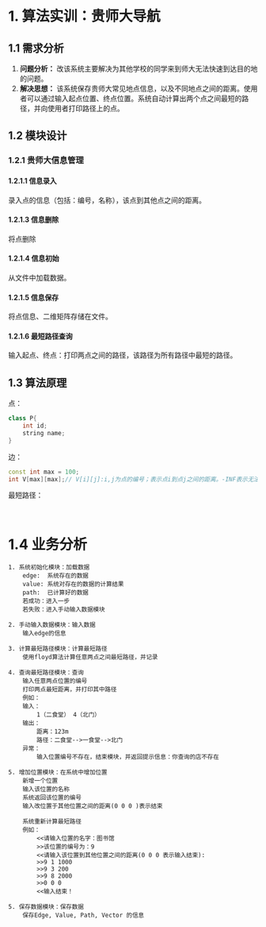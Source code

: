 # **1. 算法实训：贵师大导航**

## **1.1 需求分析**

1. **问题分析：** 改该系统主要解决为其他学校的同学来到师大无法快速到达目的地的问题。
2. **解决思想：** 该系统保存贵师大常见地点信息，以及不同地点之间的距离。使用者可以通过输入起点位置、终点位置。系统自动计算出两个点之间最短的路径，并向使用者打印路径上的点。

## **1.2 模块设计**

### **1.2.1 贵师大信息管理**

#### **1.2.1.1 信息录入**

录入点的信息（包括：编号，名称），该点到其他点之间的距离。

#### **1.2.1.3 信息删除**

将点删除

#### **1.2.1.4 信息初始**

从文件中加载数据。

#### **1.2.1.5 信息保存**

将点信息、二维矩阵存储在文件。

#### **1.2.1.6 最短路径查询**

输入起点、终点：打印两点之间的路径，该路径为所有路径中最短的路径。

## **1.3 算法原理**

点：
```c++
class P{
    int id;
    string name;
}
```

边：
```c++
const int max = 100;
int V[max][max];// V[i][j]:i,j为点的编号；表示点i到点j之间的距离。-INF表示无法直达。
```

最短路径：
```c++



```

# **1.4 业务分析**

```text
1. 系统初始化模块：加载数据
    edge:  系统存在的数据
    value: 系统对存在的数据的计算结果
    path:  已计算好的数据
    若成功：进入一步
    若失败：进入手动输入数据模块

2. 手动输入数据模块：输入数据
    输入edge的信息

3. 计算最短路径模块：计算最短路径
    使用floyd算法计算任意两点之间最短路径，并记录

4. 查询最短路径模块：查询
    输入任意两点位置的编号
    打印两点最短距离，并打印其中路径
    例如：
    输入：
        1（二食堂） 4（北门）
    输出：
        距离：123m
        路径：二食堂-->一食堂-->北门
    异常：
        输入位置编号不存在，结束模块，并返回提示信息：你查询的店不存在

5. 增加位置模块：在系统中增加位置
    新增一个位置
    输入该位置的名称
    系统返回该位置的编号
    输入改位置于其他位置之间的距离(0 0 0 )表示结束

    系统重新计算最短路径
    例如：
        <<请输入位置的名字：图书馆
        >>该位置的编号为：9
        <<请输入该位置到其他位置之间的距离(0 0 0 表示输入结束):
        >>9 1 1000
        >>9 3 200
        >>9 8 2000
        >>0 0 0
        <<输入结束！ 

5. 保存数据模块：保存数据
    保存Edge, Value, Path, Vector 的信息


```
